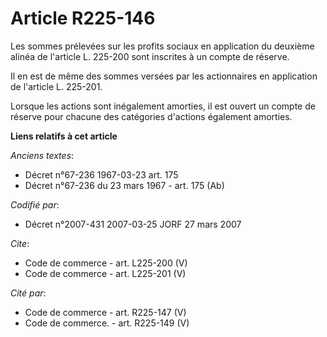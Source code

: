 # Article R225-146

Les sommes prélevées sur les profits sociaux en application du deuxième alinéa de l'article L. 225-200 sont inscrites à un
compte de réserve. 

Il en est de même des sommes versées par les actionnaires en application de l'article L. 225-201. 

Lorsque les actions sont inégalement amorties, il est ouvert un compte de réserve pour chacune des catégories d'actions
également amorties.

**Liens relatifs à cet article**

_Anciens textes_:

  - Décret n°67-236 1967-03-23 art. 175
  - Décret n°67-236 du 23 mars 1967 - art. 175 (Ab)

_Codifié par_:

  - Décret n°2007-431 2007-03-25 JORF 27 mars 2007

_Cite_:

  - Code de commerce - art. L225-200 (V)
  - Code de commerce - art. L225-201 (V)

_Cité par_:

  - Code de commerce - art. R225-147 (V)
  - Code de commerce. - art. R225-149 (V)
